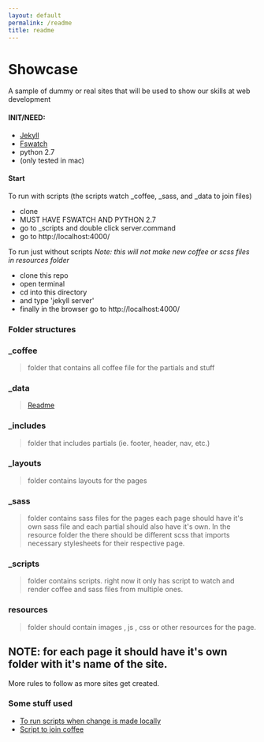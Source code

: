 ```yaml
---
layout: default
permalink: /readme
title: readme
---
```


# Showcase
A sample of dummy or real sites that will be used to show our skills at web development

#### INIT/NEED:
- [Jekyll](https://jekyllrb.com/docs/installation/)
- [Fswatch](https://github.com/emcrisostomo/fswatch)
- python 2.7
- (only tested in mac)

#### Start
To run with scripts
(the scripts watch \_coffee, \_sass, and \_data to join files)
- clone
- MUST HAVE FSWATCH AND PYTHON 2.7
- go to \_scripts and double click server.command
- go to http://localhost:4000/

To run just without scripts
_Note: this will not make new coffee or scss files in resources folder_
- clone this repo
- open terminal
- cd into this directory
- and type 'jekyll server'
- finally in the browser go to http://localhost:4000/



### Folder structures

### \_coffee
> folder that contains all coffee file for the partials and stuff

### \_data
> [Readme](https://github.com/josuerojasrojas/Showcase/blob/master/_data/Readme.md)

### \_includes
> folder that includes partials (ie. footer, header, nav, etc.)

### \_layouts
> folder contains layouts for the pages

### \_sass
> folder contains sass files for the pages each page should have it's own sass file and each partial should also have it's own. In the resource folder the there should be different scss that imports necessary stylesheets for their respective page.

### \_scripts
> folder contains scripts. right now it only has script to watch and render coffee and sass files from multiple ones.

### resources
> folder should contain images , js , css or other resources for the page.

## NOTE: for each page it should have it's own folder with it's name of the site.

More rules to follow as more sites get created.

### Some stuff used
- [To run scripts when change is made locally](https://github.com/emcrisostomo/fswatch)
- [Script to join coffee](https://stackoverflow.com/questions/4575260/join-multiple-coffeescript-files-into-one-file-multiple-subdirectories)
